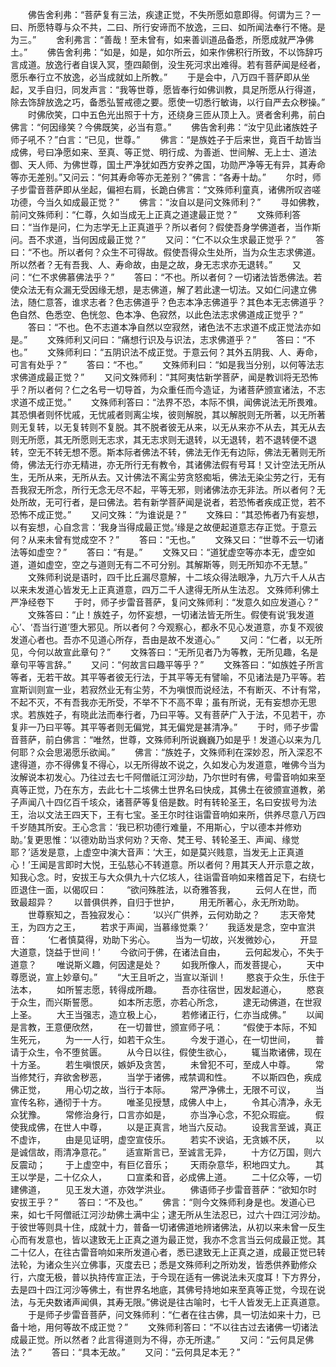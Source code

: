 <!-- { "loadSidebar": true } -->
　　佛告舍利弗：“菩萨复有三法，疾逮正觉，不失所愿如意即得。何谓为三？一曰、所愿特尊与众不共，二曰、所行安谛而不放逸，三曰、如所闻法奉行不惓。是为三。”
　　舍利弗言：“善哉！至未曾有，如来善训道品备悉，所愿成就严净佛土。”
　　佛告舍利弗：“如是，如是，如尔所云，如来作佛积行所致，不以饰辞巧言成道。放逸行者自误入冥，堕四颠倒，没生死河求出难得。若有菩萨闻是经者，愿乐奉行立不放逸，必当成就如上所教。”
　　于是会中，八万四千菩萨即从坐起，叉手自归，同发声言：“我等世尊，愿皆奉行如佛训教，具足所愿从行得道，除去饰辞放逸之巧，备悉弘誓戒德之要。愿使一切悉行敏诲，以行自严去众秽操。”
　　时佛欣笑，口中五色光出照于十方，还绕身三匝从顶上入。贤者舍利弗，前白佛言：“何因缘笑？今佛既笑，必当有意。”
　　佛告舍利弗：“汝宁见此诸族姓子师子吼不？”白言：“已见，世尊。”
　　佛言：“是族姓子于后来世，竟百千劫皆当成佛，号曰净愿如来、至真、等正觉、明行成、为善逝、世间解、无上士、道法御、天人师、为佛世尊，国土严净犹如西方安养之国，功勋严净等无有异，其寿命等亦无差别。”又问云：“何其寿命等亦无差别？”佛言：“各寿十劫。”
　　尔时，师子步雷音菩萨即从坐起，偏袒右肩，长跪白佛言：“文殊师利童真，诸佛所叹咨嗟功德，今当久如成最正觉？”
　　佛言：“汝自以是问文殊师利？”
　　寻如佛教，前问文殊师利：“仁尊，久如当成无上正真之道逮最正觉？”
　　文殊师利答曰：“当作是问，仁为志学无上正真道乎？所以者何？假使吾身学佛道者，当作斯问。吾不求道，当何因成最正觉？”
　　又问：“仁不以众生求最正觉乎？”
　　答曰：“不也。所以者何？众生不可得故。假使吾得众生处所，当为众生志求佛道。所以然者？无有吾我、人、寿命故，由是之故，身无志求亦无退转。”
　　又问：“仁不求佛慕佛法乎？”
　　答曰：“不也。所以者何？一切诸法皆悉佛法。若使众法无有众漏无受因缘无想，是志佛道，解了若此逮一切法。又如仁问逮立佛法，随仁意答，谁求志者？色志佛道乎？色志本净志佛道乎？其色本无志佛道乎？色自然、色悉空、色恍忽、色本净、色寂然，以此色法志求佛道成正觉乎？”
　　答曰：“不也。色不志道本净自然以空寂然，诸色法不志求道不成正觉法亦如是。”
　　文殊师利又问曰：“痛想行识及与识法，志求佛道乎？”
　　答曰：“不也。”
　　文殊师利曰：“五阴识法不成正觉。于意云何？其外五阴我、人、寿命，可言有处乎？”
　　答曰：“不也。”
　　文殊师利曰：“如是我当分别，以何等法志求佛道成最正觉？”
　　又问文殊师利：“其阿夷怙新学菩萨，闻是教训将无恐怖乎？所以者何？仁之名号一切导首，为众重任而今造证，为诸菩萨颁宣诸法，不志求道不成正觉。”
　　文殊师利答曰：“法界不恐，本际不惧，闻佛说法无所畏难。其恐惧者则怀忧戚，无忧戚者则离尘埃，彼则解脱，其以解脱则无所著，以无所著则无复转，以无复转则不复脱。其不脱者彼无从来，以无从来亦不从去，其无从去则无所愿，其无所愿则无志求，其无志求则无退转，以无退转，若不退转便不退转，空无不转无想不愿。斯本际者佛法不转，佛法无作无有边际，佛法无著则无所倚，佛法无行亦无精进，亦无所行无有教令，其诸佛法假有号耳！又计空法无所从生，无所从来，无所从去。又计佛法不离尘劳贪怒痴垢，佛法无染尘劳之行，无有吾我寂无所念，所行无念无尽不起，平等无邪，则诸佛法亦无非法。所以者何？无处所故，无可行者，是曰佛法。若有新学菩萨闻是说者，若恐怖者疾成正觉，若不恐怖不成正觉。”
　　又问文殊：“为谁说是？”
　　文殊曰：“其恐怖者乃有妄想，以有妄想，心自念言：‘我身当得成最正觉。’缘是之故便起道意志存正觉。于意云何？从来未曾有觉成空不？”
　　答曰：“无也。”
　　文殊又曰：“世尊不云一切诸法等如虚空？”
　　答曰：“有是。”
　　文殊又曰：“道犹虚空等亦本无，虚空如道，道如虚空，空之与道则无有二不可分别。其解斯等，则无所知亦不无慧。”
　　文殊师利说是语时，四千比丘漏尽意解，十二垓众得法眼净，九万六千人从古以来未发道心皆发无上正真道意，四万二千人逮得无所从生法忍。
文殊师利佛土严净经卷下
　　于时，师子步雷音菩萨，复问文殊师利：“发意久如应发道心？”
　　文殊答曰：“止！族姓子，勿怀妄想，一切诸法皆无所生。假使有说‘我发道心’、‘吾当行道’堕大邪见。所以者何？今观察心，都永不见心发道意，亦复不观彼发道心者也。吾亦不见道心所存，吾由是故不发道心。”
　　又问：“仁者，以无所见，今何以故宣此章句？”
　　文殊答曰：“无所见者乃为等教，无所见趣，名是章句平等言辞。”
　　又问：“何故言曰趣平等乎？”
　　文殊答曰：“如族姓子所言等者，无若干故。其平等者彼无行法，于其平等无有譬喻，不见诸法是乃平等。若宣斯训则宣一业，若寂然业无有尘劳，不为嗔恨而说经法，不有断灭、不计有常，不起不灭，不有吾我亦无所受，不举不下不高不卑；虽有所说，无有妄想亦无思求。若族姓子，有晓此法而奉行者，乃曰平等。又有菩萨广入于法，不见若干，亦复非一乃曰平等。其平等者则无偏党，其无偏党是甚清净。”
　　于时，师子步雷音菩萨，前白佛言：“唯然，世尊，文殊师利所说巍巍乃如是乎！发道心以来为几何耶？众会思渴愿乐欲闻。”
　　佛言：“族姓子，文殊师利在深妙忍，所入深忍不逮得道，亦不得佛复不得心，以无所得故不说之，久如发心为发道意，唯佛今当为汝解说本初发心。乃往过去七千阿僧祇江河沙劫，乃尔世时有佛，号雷音响如来至真等正觉，乃在东方，去此七十二垓佛土世界名曰快成，其佛土在彼颁宣道教，弟子声闻八十四亿百千垓众，诸菩萨等复倍是数。时有转轮圣王，名曰安拔号为法王，治以文法王四天下，王有七宝。圣王尔时往诣雷音响如来所，供养尽意八万四千岁随其所安。王心念言：‘我已积功德行难量，不用斯心，宁以德本并修劝助。’复更思惟：‘以德劝助当求何劝？天帝、梵王号、转轮圣王、声闻、缘觉耶？’适发是意，上虚空中演大音声：‘大王，如是莫兴贱意，当发无上正真道心！’王闻是言即时大悦，王弘慈心不转道意。所以者何？用其天人开示意之故，知我心念。时，安拔王与大众俱九十六亿垓人，往诣雷音响如来稽首足下，右绕七匝退住一面，以偈叹曰：
　　“欲问殊胜法，以奇雅答我，
　　云何人在世，而致最超异？
　　以普俱供养，自归于世护，
　　用无所著心，永无所劝助。
　　世尊察知之，吾独寂发心：
　　‘以兴广供养，云何劝助之？
　　志天帝梵王，为四方之王，
　　若求于声闻，当慕缘觉乘？’
　　我适发是念，空中宣洪音：
　　‘仁者慎莫得，劝助下劣心。
　　当为一切故，兴发微妙心，
　　开显大道意，饶益于世间！’
　　今欲问于佛，在诸法自由，
　　云何起发心，不失于道意？
　　唯说斯义趣，何因逮是处？
　　如我所像人，而发菩提心，
　　天中尊愿说，宣上妙章句。”
　　“大王且听之，当宣以渐训！
　　愍哀于众生，乐住于法本，
　　如所誓志愿，转得成所趣。
　　吾亦往宿世，因发起道心，
　　愍哀于众生，而兴斯誓愿。
　　如本所志愿，亦若心所念，
　　逮无动佛道，在世寂上圣。
　　大王当强志，造立极上心，
　　若修诸正行，仁亦当成佛。”
　　以闻是言教，王意便欣然，
　　在一切普世，颁宣师子吼：
　　“假使于本际，不知生死元，
　　为一一人行，如若干众生。
　　今发于道心，在一切世间，
　　普请于众生，令不堕贫匮。
　　从今日以往，假使生欲心，
　　辄当欺诸佛，现在十方圣。
　　若生嗔恨厌，嫉妒及贪苦，
　　未曾犯不可，至成人中尊。
　　常当修梵行，弃欲舍秽恶，
　　当学于诸佛，戒禁调和性。
　　不以斯四色，疾成佛正觉，
　　用心切之故，当行于本际。
　　常严净佛土，无限不可议，
　　当宣传名称，通彻于十方。
　　唯圣见授慧，成佛人中上，
　　令其心清净，永无众犹豫。
　　常修治身行，口言亦如是，
　　亦当净心念，不犯众瑕疵。
　　假使我成佛，在世人中尊，
　　以是正真言，地当六反动。
　　设我言至诚，真正不虚诈，
　　由是见证明，虚空宣伎乐。
　　若实不谀谄，无贪嫉不厌，
　　以是诚信故，雨清净意花。”
　　适宣斯言已，至诚言无异，
　　十方亿万国，则六反震动；
　　于上虚空中，有巨亿音乐；
　　天雨杂意华，积地四丈九。
　　其王以学是，二十亿众人，
　　口宣柔和音，必成佛上道。
　　二十亿众等，一切建佛道，
　　见王发大道，亦效学洪业。
　　佛语师子步雷音菩萨：“欲知尔时安拔王乎？”
　　答曰：“不及也。”
　　佛言：“则今文殊师利身是也。发道心已来，如七千阿僧祇江河沙劫佛土满中尘；逮无所从生法忍已，过六十四江河沙劫。于彼世等则具十住，成就十力，普备一切诸佛道地辨诸佛法，从初以来未曾一反生心而有发意也，皆以逮致无上正真之道为最正觉，我亦不念言当云何成最正觉。其二十亿人，在往古雷音响如来所发道心者，悉已逮致无上正真之道，成最正觉已转法轮，为诸众生兴立佛事，灭度去已；悉是文殊师利之所劝发，皆悉供养勤修众行，六度无极，普以执持传宣正法，于今现在适有一佛说法未灭度耳！下方界分，去是四十四江河沙等佛土，有世界名地底，其佛号持地如来至真等正觉，今现在说法，与无央数诸声闻俱，其寿无限。”佛说是往古喻时，七千人皆发无上正真道意。
　　于是师子步雷音菩萨，问文殊师利：“仁者在往古佛，具一切法如来十力，已备十地，用何等故不成正觉？”
　　文殊师利答曰：“不以往古过去诸佛一切诸法成最正觉。所以然者？此言得道则为不得，亦无所逮。”
　　又问：“云何具足佛法？”
　　答曰：“具本无故。”
　　又问：“云何具足本无？”
